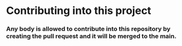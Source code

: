 # Contributing into this project
### Any body is allowed to contribute into this repository by creating the pull request and it will be merged to the main.
